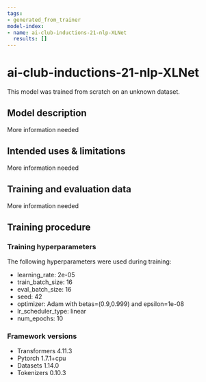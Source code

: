 ```yaml
---
tags:
- generated_from_trainer
model-index:
- name: ai-club-inductions-21-nlp-XLNet
  results: []
---
```


<!-- This model card has been generated automatically according to the information the Trainer had access to. You
should probably proofread and complete it, then remove this comment. -->

# ai-club-inductions-21-nlp-XLNet

This model was trained from scratch on an unknown dataset.

## Model description

More information needed

## Intended uses & limitations

More information needed

## Training and evaluation data

More information needed

## Training procedure

### Training hyperparameters

The following hyperparameters were used during training:
- learning_rate: 2e-05
- train_batch_size: 16
- eval_batch_size: 16
- seed: 42
- optimizer: Adam with betas=(0.9,0.999) and epsilon=1e-08
- lr_scheduler_type: linear
- num_epochs: 10

### Framework versions

- Transformers 4.11.3
- Pytorch 1.7.1+cpu
- Datasets 1.14.0
- Tokenizers 0.10.3
